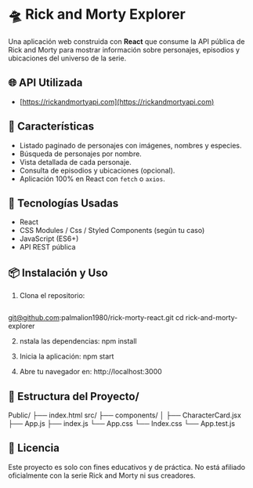 
# 🛸 Rick and Morty Explorer

Una aplicación web construida con **React** que consume la API pública de Rick and Morty para mostrar información sobre personajes, episodios y ubicaciones del universo de la serie.

## 🌐 API Utilizada

- [https://rickandmortyapi.com](https://rickandmortyapi.com)

## 🚀 Características

- Listado paginado de personajes con imágenes, nombres y especies.
- Búsqueda de personajes por nombre.
- Vista detallada de cada personaje.
- Consulta de episodios y ubicaciones (opcional).
- Aplicación 100% en React con `fetch` o `axios`.

## 🧱 Tecnologías Usadas

- React
- CSS Modules / Css / Styled Components (según tu caso)
- JavaScript (ES6+)
- API REST pública

## 📦 Instalación y Uso

1. Clona el repositorio:
   ```bash
  git@github.com:palmalion1980/rick-morty-react.git
   cd rick-and-morty-explorer
   
2. nstala las dependencias:
npm install

3. Inicia la aplicación:
npm start

4. Abre tu navegador en:
http://localhost:3000

## 📁 Estructura del Proyecto/
   
Public/
├── index.html
src/
├── components/
│   ├── CharacterCard.jsx
├── App.js
├── index.js
└── App.css
└── Index.css
└── App.test.js

## 📄 Licencia
Este proyecto es solo con fines educativos y de práctica. No está afiliado oficialmente con la serie Rick and Morty ni sus creadores.


